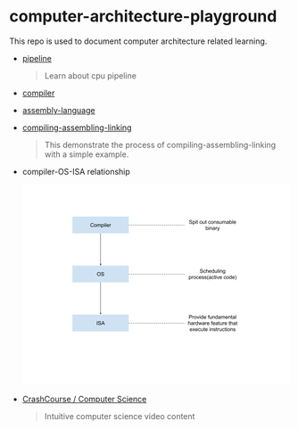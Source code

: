 # computer-architecture-playground

This repo is used to document computer architecture related learning.

- [pipeline](./pipeline.md)

    > Learn about cpu pipeline 

- [compiler](./compiler/Readme.md)

- [assembly-language](./assembly-language/Readme.md)

- [compiling-assembling-linking](./compiling-assembling-linking/Readme.md)

    > This demonstrate the process of compiling-assembling-linking with a simple example.

- compiler-OS-ISA relationship

    ![compiler-OS-ISA-relationship](./compiler-OS-ISA-relationship.png)


- [CrashCourse  / Computer Science](https://www.youtube.com/playlist?list=PL8dPuuaLjXtNlUrzyH5r6jN9ulIgZBpdo)

    > Intuitive computer science video content 

